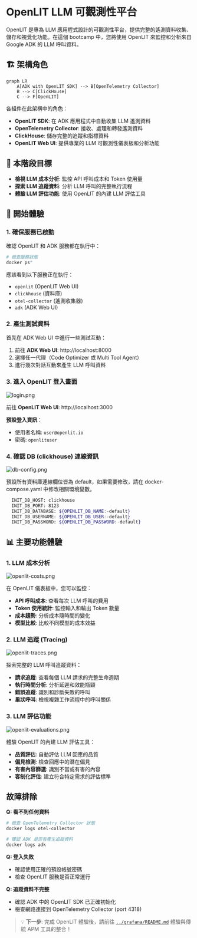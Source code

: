 # OpenLIT  LLM 可觀測性平台

OpenLIT 是專為 LLM 應用程式設計的可觀測性平台，提供完整的遙測資料收集、儲存和視覺化功能。在這個 bootcamp 中，您將使用 OpenLIT 來監控和分析來自 Google ADK 的 LLM 呼叫資料。

## 🏗️ 架構角色

```mermaid
graph LR
    A[ADK with OpenLIT SDK] --> B[OpenTelemetry Collector]
    B --> C[ClickHouse]
    C --> F[OpenLIT]
```

各組件在此架構中的角色：
- **OpenLIT SDK**: 在 ADK 應用程式中自動收集 LLM 遙測資料
- **OpenTelemetry Collector**: 接收、處理和轉發遙測資料
- **ClickHouse**: 儲存完整的追蹤和指標資料
- **OpenLIT Web UI**: 提供專業的 LLM 可觀測性儀表板和分析功能

## 🎯 本階段目標

- **檢視 LLM 成本分析**: 監控 API 呼叫成本和 Token 使用量
- **探索 LLM 追蹤資料**: 分析 LLM 呼叫的完整執行流程
- **體驗 LLM 評估功能**: 使用 OpenLIT 的內建 LLM 評估工具

## 🚀 開始體驗

### 1. 確保服務已啟動

確認 OpenLIT 和 ADK 服務都在執行中：

```bash
# 檢查服務狀態
docker ps"
```

應該看到以下服務正在執行：
- `openlit` (OpenLIT Web UI)
- `clickhouse` (資料庫)
- `otel-collector` (遙測收集器)
- `adk` (ADK Web UI)

### 2. 產生測試資料

首先在 ADK Web UI 中進行一些測試互動：

1. 前往 **ADK Web UI**: http://localhost:8000
2. 選擇任一代理（Code Optimizer 或 Multi Tool Agent）
3. 進行幾次對話互動來產生 LLM 呼叫資料

### 3. 進入 OpenLIT 登入畫面

![login.png](./images/login.png)

前往 **OpenLIT Web UI**: http://localhost:3000

**預設登入資訊**：
- 使用者名稱: `user@openlit.io`
- 密碼: `openlituser`

### 4. 確認 DB (clickhouse) 連線資訊

![db-config.png](./images/db-config.png)

預設所有資料庫連線欄位皆為 default，如果需要修改，請在 docker-compose.yaml 中修改相關環境變數。
 ```bash
   INIT_DB_HOST: clickhouse
   INIT_DB_PORT: 8123
   INIT_DB_DATABASE: ${OPENLIT_DB_NAME:-default}
   INIT_DB_USERNAME: ${OPENLIT_DB_USER:-default}
   INIT_DB_PASSWORD: ${OPENLIT_DB_PASSWORD:-default}
```
   
## 📊 主要功能體驗

### 1. LLM 成本分析

![openlit-costs.png](./images/openlit-costs.png)

在 OpenLIT 儀表板中，您可以監控：

- **API 呼叫成本**: 查看每次 LLM 呼叫的費用
- **Token 使用統計**: 監控輸入和輸出 Token 數量
- **成本趨勢**: 分析成本隨時間的變化
- **模型比較**: 比較不同模型的成本效益

### 2. LLM 追蹤 (Tracing)

![openlit-traces.png](./images/openlit-traces.png)

探索完整的 LLM 呼叫追蹤資料：

- **請求追蹤**: 查看每個 LLM 請求的完整生命週期
- **執行時間分析**: 分析延遲和效能瓶頸
- **錯誤追蹤**: 識別和診斷失敗的呼叫
- **巢狀呼叫**: 檢視複雜工作流程中的呼叫關係

### 3. LLM 評估功能

![openlit-evaluations.png](./images/openlit-evaluations.png)

體驗 OpenLIT 的內建 LLM 評估工具：

- **品質評估**: 自動評估 LLM 回應的品質
- **偏見檢測**: 檢查回應中的潛在偏見
- **有害內容篩選**: 識別不當或有害的內容
- **客制化評估**: 建立符合特定需求的評估標準

## 故障排除

**Q: 看不到任何資料**
```bash
# 檢查 OpenTelemetry Collector 狀態
docker logs otel-collector

# 確認 ADK 是否有產生追蹤資料
docker logs adk
```

**Q: 登入失敗**
- 確認使用正確的預設帳號密碼
- 檢查 OpenLIT 服務是否正常運行

**Q: 追蹤資料不完整**
- 確認 ADK 中的 OpenLIT SDK 已正確初始化
- 檢查網路連接到 OpenTelemetry Collector (port 4318)

> 💡 **下一步**: 完成 OpenLIT 體驗後，請前往 [`../grafana/README.md`](../grafana/README.md) 體驗與傳統 APM 工具的整合！
